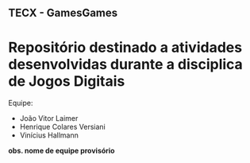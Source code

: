 ## TECX - GamesGames
# Repositório destinado a atividades desenvolvidas durante a disciplica de Jogos Digitais
Equipe:
* João Vitor Laimer
* Henrique Colares Versiani
* Vinícius Hallmann

**obs. nome de equipe provisório**
